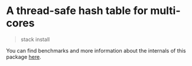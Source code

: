 # A thread-safe hash table for multi-cores

> stack install

You can find benchmarks and more information about the internals of this package [here](https://lowerbound.io/blog/2019-10-24_concurrent_hash_table_performance.html).
